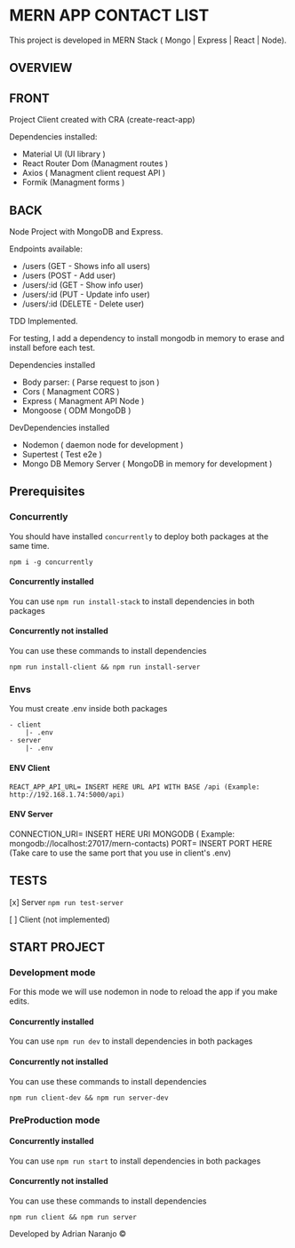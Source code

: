 # MERN APP CONTACT LIST

This project is developed in MERN Stack ( Mongo | Express | React | Node).

## OVERVIEW

## FRONT

Project Client created with CRA (create-react-app)

Dependencies installed:

- Material UI (UI library )
- React Router Dom (Managment routes )
- Axios ( Managment client request API )
- Formik (Managment forms )

## BACK

Node Project with MongoDB and Express.

Endpoints available:

- /users (GET - Shows info all users)
- /users (POST - Add user)
- /users/:id (GET - Show info user)
- /users/:id (PUT - Update info user)
- /users/:id (DELETE - Delete user)

TDD Implemented.

For testing, I add a dependency to install mongodb in memory to erase and install before each test.

Dependencies installed

- Body parser: ( Parse request to json )
- Cors ( Managment CORS )
- Express ( Managment API Node )
- Mongoose ( ODM MongoDB )

DevDependencies installed

- Nodemon ( daemon node for development )
- Supertest ( Test e2e )
- Mongo DB Memory Server ( MongoDB in memory for development )

## Prerequisites

### Concurrently

You should have installed `concurrently` to deploy both packages at the same time.

```
npm i -g concurrently
```

#### Concurrently installed

You can use `npm run install-stack` to install dependencies in both packages

#### Concurrently not installed

You can use these commands to install dependencies

```
npm run install-client && npm run install-server
```

### Envs

You must create .env inside both packages

```
- client
    |- .env
- server
    |- .env
```

#### ENV Client

```
REACT_APP_API_URL= INSERT HERE URL API WITH BASE /api (Example: http://192.168.1.74:5000/api)
```

#### ENV Server

CONNECTION_URI= INSERT HERE URI MONGODB ( Example: mongodb://localhost:27017/mern-contacts)
PORT= INSERT PORT HERE (Take care to use the same port that you use in client's .env)

## TESTS

[x] Server `npm run test-server`

[ ] Client (not implemented)

## START PROJECT

### Development mode

For this mode we will use nodemon in node to reload the app if you make edits.

#### Concurrently installed

You can use `npm run dev` to install dependencies in both packages

#### Concurrently not installed

You can use these commands to install dependencies

```
npm run client-dev && npm run server-dev
```

### PreProduction mode

#### Concurrently installed

You can use `npm run start` to install dependencies in both packages

#### Concurrently not installed

You can use these commands to install dependencies

```
npm run client && npm run server
```

Developed by Adrian Naranjo ©
